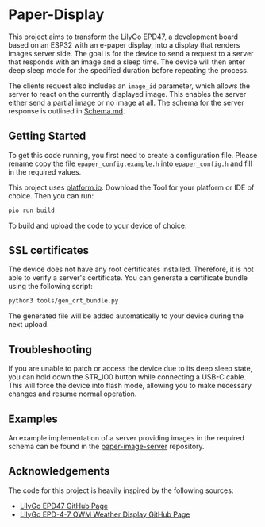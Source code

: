 # Paper-Display

This project aims to transform the LilyGo EPD47, a development board based on an ESP32 with an e-paper display, into a display that renders
images server side. The goal is for the device to send a request to a server that responds with an image and a sleep time. The device will
then enter deep sleep mode for the specified duration before repeating the process.

The clients request also includes an `image_id` parameter, which allows the server to react on the currently displayed image. This enables the server
either send a partial image or no image at all. The schema for the server response is outlined in [Schema.md](docs/Schema.md).

## Getting Started

To get this code running, you first need to create a configuration file. Please rename copy the file `epaper_config.example.h` into `epaper_config.h` and fill in the required values.

This project uses [platform.io](https://platformio.org/). Download the Tool for your platform or IDE of choice. Then you can run:
```bash
pio run build
```
To build and upload the code to your device of choice.

## SSL certificates

The device does not have any root certificates installed. Therefore, it is not able to verify a server's certificate.
You can generate a certificate bundle using the following script:
```bash
python3 tools/gen_crt_bundle.py
```
The generated file will be added automatically to your device during the next upload.

## Troubleshooting

If you are unable to patch or access the device due to its deep sleep state, you can hold down the STR_IO0 button while connecting a USB-C
cable. This will force the device into flash mode, allowing you to make necessary changes and resume normal operation.

## Examples

An example implementation of a server providing images in the required schema can be found in the [paper-image-server](https://github.com/dhartung/paper-image-server) repository.

## Acknowledgements

The code for this project is heavily inspired by the following sources:
* [LilyGo EPD47 GitHub Page](https://github.com/Xinyuan-LilyGO/LilyGo-EPD47)
* [LilyGo EPD-4-7 OWM Weather Display GitHub Page](https://github.com/Xinyuan-LilyGO/LilyGo-EPD-4-7-OWM-Weather-Display)